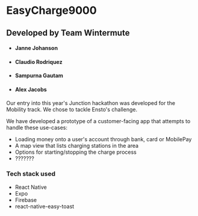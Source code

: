 # EasyCharge9000

## Developed by Team Wintermute
- #### Janne Johanson
- #### Claudio Rodriquez
- #### Sampurna Gautam
- #### Alex Jacobs

Our entry into this year's Junction hackathon was developed for the Mobility track. We chose to tackle Ensto's challenge.

We have developed a prototype of a customer-facing app that attempts to handle these use-cases:

- Loading money onto a user's account through bank, card or MobilePay
- A map view that lists charging stations in the area
- Options for starting/stopping the charge process
- ???????

### Tech stack used
- React Native
- Expo
- Firebase
- react-native-easy-toast
